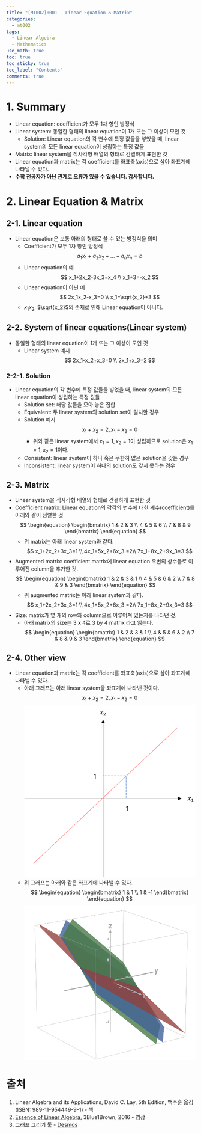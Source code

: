 ```yaml
---
title: "[MT002]0001 - Linear Equation & Matrix"
categories:
  - mt002
tags:
  - Linear Algebra
  - Mathematics
use_math: true
toc: true
toc_sticky: true
toc_label: "Contents"
comments: true
---
```


# 1. Summary
- Linear equation: coefficient가 모두 1차 항인 방정식
- Linear system: 동일한 형태의 linear equation이 1개 또는 그 이상이 모인 것
    - Solution: Linear equation의 각 변수에 특정 값들을 넣었을 때, linear system의 모든 linear equation이 성립하는 특정 값들
- Matrix: linear system을 직사각형 배열의 형태로 간결하게 표현한 것
- Linear equation과 matrix는 각 coefficient를 좌표축(axis)으로 삼아 좌표계에 나타낼 수 있다.
- **수학 전공자가 아닌 관계로 오류가 있을 수 있습니다. 감사합니다.**

# 2. Linear Equation & Matrix
## 2-1. Linear equation
- Linear equation은 보통 아래의 형태로 쓸 수 있는 방정식을 의미
    - Coefficient가 모두 1차 항인 방정식
    $$ a_1x_1+a_2x_2+...+a_nx_n=b $$
    - Linear equation의 예
    $$
    x_1+2x_2-3x_3=x_4 \\
    x_1+3=-x_2
    $$
    - Linear equation이 아닌 예
    $$
    2x_1x_2-x_3=0 \\
    x_1=\sqrt{x_2}+3
    $$
    - $x_1x_2$, $\sqrt{x_2}$의 존재로 인해 Linear equation이 아니다.

## 2-2. System of linear equations(Linear system)
- 동일한 형태의 linear equation이 1개 또는 그 이상이 모인 것
    - Linear system 예시
    $$
    2x_1-x_2+x_3=0 \\
    2x_1+x_3=2
    $$

### 2-2-1. Solution
- Linear equation의 각 변수에 특정 값들을 넣었을 때, linear system의 모든 linear equation이 성립하는 특정 값들
    - Solution set: 해당 값들을 모아 놓은 집합
    - Equivalent: 두 linear system의 solution set이 일치할 경우
    - Solution 예시
    $$
    x_1+x_2=2, x_1-x_2=0
    $$
        - 위와 같은 linear system에서 $x_1=1,x_2=1$이 성립하므로 solution은 $x_1=1,x_2=1$이다.
    - Consistent: linear system이 하나 혹은 무한히 많은 solution을 갖는 경우
    - Inconsistent: linear system이 하나의 solution도 갖지 못하는 경우

## 2-3. Matrix
- Linear system을 직사각형 배열의 형태로 간결하게 표현한 것
- Coefficient matrix: Linear equation의 각각의 변수에 대한 계수(coefficient)를 아래와 같이 정렬한 것
    $$
    \begin{equation}
    \begin{bmatrix}
    1 & 2 & 3 \\
    4 & 5 & 6 \\
    7 & 8 & 9
    \end{bmatrix}
    \end{equation}
    $$
    - 위 matrix는 아래 linear system과 같다.
    $$
    x_1+2x_2+3x_3=1 \\ 4x_1+5x_2+6x_3 =2\\ 7x_1+8x_2+9x_3=3
    $$
- Augmented matrix: coefficient matrix에 linear equation 우변의 상수들로 이루어진 column을 추가한 것.
    $$
    \begin{equation}
    \begin{bmatrix}
    1 & 2 & 3 & 1 \\
    4 & 5 & 6 & 2 \\
    7 & 8 & 9 & 3
    \end{bmatrix}
    \end{equation}
    $$
    - 위 augmented matrix는 아래 linear system과 같다.
    $$
    x_1+2x_2+3x_3=1 \\ 4x_1+5x_2+6x_3 =2\\ 7x_1+8x_2+9x_3=3
    $$
- Size: matrix가 몇 개의 row와 column으로 이루어져 있는지를 나타낸 것.
    - 아래 matrix의 size는 3 x 4로 3 by 4 matrix 라고 읽는다.
        $$
        \begin{equation}
        \begin{bmatrix} 
        1 & 2 & 3 & 1 \\
        4 & 5 & 6 & 2 \\
        7 & 8 & 9 & 3
        \end{bmatrix} 
        \end{equation}
        $$

## 2-4. Other view
- Linear equation과 matrix는 각 coefficient를 좌표축(axis)으로 삼아 좌표계에 나타낼 수 있다.
    - 아래 그래프는 아래 linear system을 좌표계에 나타낸 것이다.
    $$
    x_1+x_2=2, x_1-x_2=0
    $$
    ![img_mt0020001_0001](https://github.com/NewPlus/NewPlus.github.io/blob/master/_posts/img/img_mt0020001_0001.png?raw=true)
    - 위 그래프는 아래와 같은 좌표계에 나타낼 수 있다.
    $$
    \begin{equation}
    \begin{bmatrix}
    1 & 1 \\
    1 & -1
    \end{bmatrix}
    \end{equation}
    $$
    ![img_mt0020001_0002](https://github.com/NewPlus/NewPlus.github.io/blob/master/_posts/img/img_mt0020001_0002.png?raw=true)

# 출처
1. Linear Algebra and its Applications, David C. Lay, 5th Edition, 백주훈 옮김(ISBN: 989-11-954449-9-1) - 책
2. [Essence of Linear Algebra](https://www.youtube.com/watch?v=fNk_zzaMoSs&list=PLZHQObOWTQDPD3MizzM2xVFitgF8hE_ab), 3Blue1Brown, 2016 - 영상
3. 그래프 그리기 툴 - [Desmos](https://www.desmos.com/3d?lang=ko)